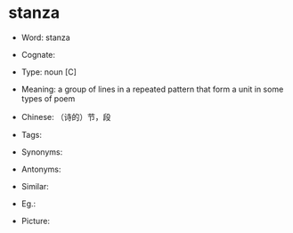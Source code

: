 # stanza

- Word: stanza
- Cognate: 

- Type: noun [C]
- Meaning: a group of lines in a repeated pattern that form a unit in some types of poem
- Chinese: （诗的）节，段
- Tags: 
- Synonyms: 
- Antonyms: 
- Similar: 
- Eg.: 
- Picture: 

